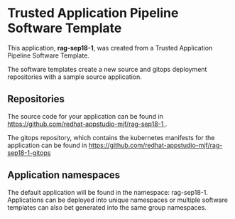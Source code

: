 # Trusted Application Pipeline Software Template

This application, **rag-sep18-1**, was created from a Trusted Application Pipeline Software Template.

The software templates create a new source and gitops deployment repositories with a sample source application. 

## Repositories

The source code for your application can be found in [https://github.com/redhat-appstudio-mjf/rag-sep18-1 ](https://github.com/redhat-appstudio-mjf/rag-sep18-1 ).
 
The gitops repository, which contains the kubernetes manifests for the application can be found in 
[https://github.com/redhat-appstudio-mjf/rag-sep18-1-gitops ](https://github.com/redhat-appstudio-mjf/rag-sep18-1-gitops ) 

## Application namespaces 

The default application will be found in the namespace: rag-sep18-1. Applications can be deployed into unique namespaces or multiple software templates can also bet generated into the same group namespaces.  